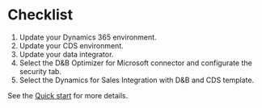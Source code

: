 # Checklist

1. Update your Dynamics 365 environment.
2. Update your CDS environment.
3. Update your data integrator.
4. Select the D&B Optimizer for Microsoft connector and configurate the security tab.
5. Select the Dynamics for Sales Integration with D&B and CDS template.

See the [Quick start](quickstart.md) for more details.